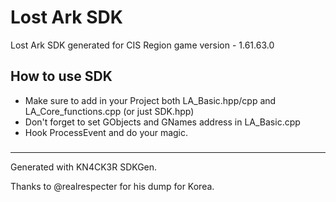 # Lost Ark SDK
Lost Ark SDK generated for CIS Region game version - 1.61.63.0

## How to use SDK
* Make sure to add in your Project both LA_Basic.hpp/cpp and LA_Core_functions.cpp (or just SDK.hpp)
* Don't forget to set GObjects and GNames address in LA_Basic.cpp
* Hook ProcessEvent and do your magic.

###
---
Generated with KN4CK3R SDKGen.

Thanks to @realrespecter for his dump for Korea.
